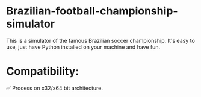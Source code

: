 # Brazilian-football-championship-simulator
This is a simulator of the famous Brazilian soccer championship.
It's easy to use, just have Python installed on your machine and have fun.

# Compatibility:
✅ Process on x32/x64 bit architecture.
